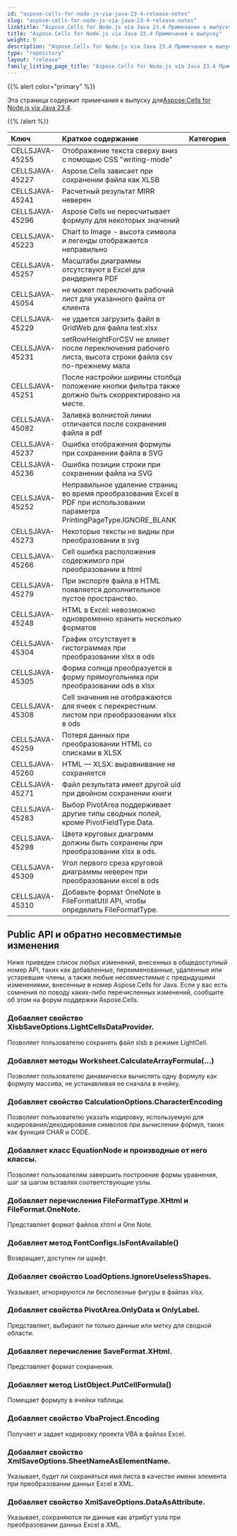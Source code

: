 ```yaml
---
id: "aspose-cells-for-node-js-via-java-23-4-release-notes"
slug: "aspose-cells-for-node-js-via-java-23-4-release-notes"
linktitle: "Aspose.Cells for Node.js via Java 23.4 Примечания к выпуску"
title: "Aspose.Cells for Node.js via Java 23.4 Примечания к выпуску"
weight: 9
description: "Aspose.Cells for Node.js via Java 23.4 Примечания к выпуску – the latest updates and fixes."
type: "repository"
layout: "release"
family_listing_page_title: "Aspose.Cells for Node.js via Java 23.4 Примечания к выпуску"
---
```

{{% alert color="primary" %}}

 Эта страница содержит примечания к выпуску для[Aspose.Cells for Node.js via Java 23.4](https://releases.aspose.com/cells/nodejs/new-releases/aspose.cells-for-node.js-via-java-23.4/).

{{% /alert %}}

|**Ключ**|**Краткое содержание**|**Категория**|
| :- | :- | :- |
|CELLSJAVA-45255|Отображение текста сверху вниз с помощью CSS "writing-mode"|
|CELLSJAVA-45227|Aspose.Cells зависает при сохранении файла как XLSB|
|CELLSJAVA-45241|Расчетный результат MIRR неверен|
|CELLSJAVA-45296|Aspose Cells не пересчитывает формулу для некоторых значений|
|CELLSJAVA-45223|Chart to Image - высота символа и легенды отображается неправильно|
|CELLSJAVA-45257| Масштабы диаграммы отсутствуют в Excel для рендеринга PDF|
|CELLSJAVA-45054|не может переключить рабочий лист для указанного файла от клиента|
|CELLSJAVA-45229|не удается загрузить файл в GridWeb для файла test.xlsx|
|CELLSJAVA-45231|setRowHeightForCSV не влияет после переключения рабочего листа, высота строки файла csv по-прежнему мала|
|CELLSJAVA-45251|После настройки ширины столбца положение кнопки фильтра также должно быть скорректировано на месте.|
|CELLSJAVA-45082|Заливка волнистой линии отличается после сохранения файла в pdf|
|CELLSJAVA-45237|Ошибка отображения формулы при сохранении файла в SVG|
|CELLSJAVA-45236|Ошибка позиции строки при сохранении файла на SVG|
|CELLSJAVA-45252|Неправильное удаление страниц во время преобразования Excel в PDF при использовании параметра PrintingPageType.IGNORE_BLANK|
|CELLSJAVA-45273|Некоторые тексты не видны при преобразовании в svg|
|CELLSJAVA-45266|Cell ошибка расположения содержимого при преобразовании в html|
|CELLSJAVA-45279|При экспорте файла в HTML появляется дополнительное пустое пространство.|
|CELLSJAVA-45248| HTML в Excel: невозможно одновременно хранить несколько форматов|
|CELLSJAVA-45304|График отсутствует в гистограммах при преобразовании xlsx в ods|
|CELLSJAVA-45305|Форма солнца преобразуется в форму прямоугольника при преобразовании ods в xlsx|
|CELLSJAVA-45308|Cell значения не отображаются для ячеек с перекрестным листом при преобразовании xlsx в ods|
|CELLSJAVA-45259|Потеря данных при преобразовании HTML со списками в XLSX|
|CELLSJAVA-45260|HTML — XLSX: выравнивание не сохраняется|
|CELLSJAVA-45271| Файл результата имеет другой uid при двойном сохранении книги|
|CELLSJAVA-45283|Выбор PivotArea поддерживает другие типы сводных полей, кроме PivotFieldType.Data.|
|CELLSJAVA-45298|Цвета круговых диаграмм должны быть сохранены при преобразовании xlsx в ods.|
|CELLSJAVA-45309|Угол первого среза круговой диаграммы неверен при преобразовании excel в ods|
|CELLSJAVA-45310|Добавьте формат OneNote в FileFormatUtil API, чтобы определить FileFormatType.|

##  **Public API и обратно несовместимые изменения**

Ниже приведен список любых изменений, внесенных в общедоступный номер API, таких как добавленные, переименованные, удаленные или устаревшие члены, а также любые несовместимые с предыдущими изменениями, внесенные в номер Aspose.Cells for Java. Если у вас есть сомнения по поводу каких-либо перечисленных изменений, сообщите об этом на форум поддержки Aspose.Cells.

###  **Добавляет свойство XlsbSaveOptions.LightCellsDataProvider.**

Позволяет пользователю сохранять файл xlsb в режиме LightCell.

###  **Добавляет методы Worksheet.CalculateArrayFormula(...)**

Позволяет пользователю динамически вычислять одну формулу как формулу массива, не устанавливая ее сначала в ячейку.

###  **Добавляет свойство CalculationOptions.CharacterEncoding**

Позволяет пользователю указать кодировку, используемую для кодирования/декодирования символов при вычислении формул, таких как функция CHAR и CODE.

###  **Добавляет класс EquationNode и производные от него классы.**

Позволяет пользователям завершить построение формы уравнения, шаг за шагом вставляя соответствующие узлы.

###  **Добавляет перечисления FileFormatType.XHtml и FileFormat.OneNote.**

Представляет формат файлов xhtml и One Note.

###  **Добавляет метод FontConfigs.IsFontAvailable()**

Возвращает, доступен ли шрифт.

###  **Добавляет свойство LoadOptions.IgnoreUselessShapes.**

Указывает, игнорируются ли бесполезные фигуры в файлах xlsx.

###  **Добавляет свойства PivotArea.OnlyData и OnlyLabel.**

Представляет, выбирают ли только данные или метку для сводной области.

###  **Добавляет перечисление SaveFormat.XHtml.**

Представляет формат сохранения.

###  **Добавляет метод ListObject.PutCellFormula()**

Помещает формулу в ячейки таблицы.

###  **Добавляет свойство VbaProject.Encoding**

Получает и задает кодировку проекта VBA в файлах Excel.

###  **Добавляет свойство XmlSaveOptions.SheetNameAsElementName.**

Указывает, будет ли сохраняться имя листа в качестве имени элемента при преобразовании данных Excel в XML.

###  **Добавляет свойство XmlSaveOptions.DataAsAttribute.**

Указывает, сохраняются ли данные как атрибут узла при преобразовании данных Excel в XML.
